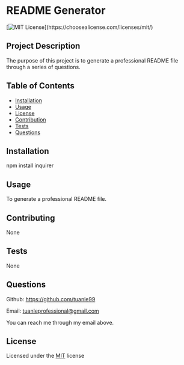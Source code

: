 # README Generator

  [![MIT License](https://img.shields.io/apm/l/atomic-design-ui.svg?)](https://choosealicense.com/licenses/mit/)

  ## Project Description
  
  The purpose of this project is to generate a professional README file through a series of questions.
  
  ## Table of Contents
  
  * [Installation](#installation)
  * [Usage](#usage)
  * [License](#license)
  * [Contribution](#contribution)
  * [Tests](#tests)
  * [Questions](#questions)
  
  ## Installation
  
  npm install inquirer
  
  ## Usage
  
  To generate a professional README file.
  
  ## Contributing
  
  None
  
  ## Tests
  
  None
  
  ## Questions
  
  Github: https://github.com/tuanle99
  
  Email: tuanleprofessional@gmail.com
  
  You can reach me through my email above.

  ## License
  Licensed under the [MIT](https://choosealicense.com/licenses/mit/) license

